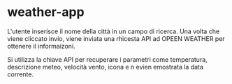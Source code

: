 # weather-app

L'utente inserisce il nome della città in un campo di ricerca.
Una volta che viene cliccato invio, viene inviata una rhicesta API ad OPEEN WEATHER per ottenere il informaizoni.

Si utilizza la chiave API per recuperare i parametri come temperatura, descrizione meteo, velocità vento, icona e n evien emostrata la data corrente.
